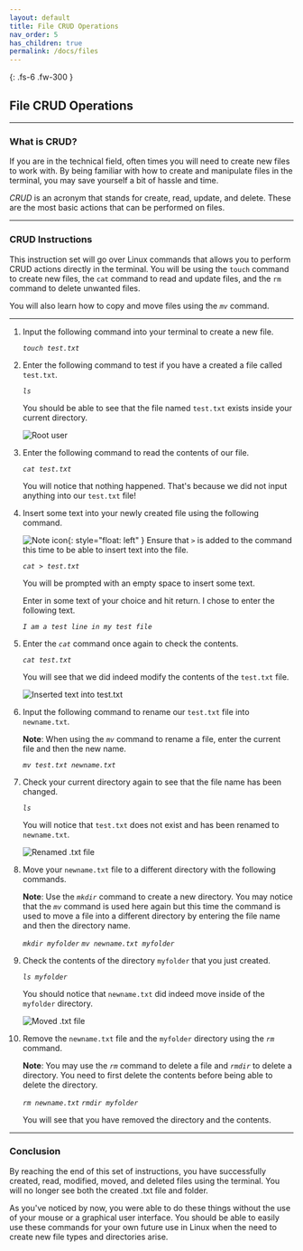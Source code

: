 ```yaml
---
layout: default
title: File CRUD Operations
nav_order: 5
has_children: true
permalink: /docs/files
---
```


{: .fs-6 .fw-300 }

## File CRUD Operations

---

### What is CRUD?

If you are in the technical field, often times you will need to create new files to work with. By being familiar with how to create and manipulate files in the terminal, you may save yourself a bit of hassle and time. 

_CRUD_ is an acronym that stands for create, read, update, and delete. These are the most basic actions that can be performed on files.

---

### CRUD Instructions

This instruction set will go over Linux commands that allows you to perform CRUD actions directly in the terminal. You will be using the `touch` command to create new files, the `cat` command to read and update files, and the `rm` command to delete unwanted files.

 You will also learn how to copy and move files using the *`mv`* command.

---


1. Input the following command into your terminal to create a new file.

    *`touch test.txt`*


2. Enter the following command to test if you have a created a file called `test.txt`.

    *`ls`*

    You should be able to see that the file named `test.txt` exists inside your current directory.

    ![Root user](https://github.com/dl90/linux-basics/blob/gh-pages/docs/images/files/rootuser.png?raw=true "Root user")



3. Enter the following command to read the contents of our file.

    *`cat test.txt`*

    You will notice that nothing happened. That's because we did not input anything into our `test.txt` file!


4. Insert some text into your newly created file using the following command.

    ![Note icon](https://github.com/dl90/linux-basics/blob/gh-pages/docs/images/icons/note.png?raw=true "Note"){: style="float: left" } Ensure that *`>`* is added to the command this time to be able to insert text into the file.

    *`cat > test.txt`*

    You will be prompted with an empty space to insert some text.

    Enter in some text of your choice and hit return. I chose to enter the following text.

    *`I am a test line in my test file`*


5. Enter the *`cat`* command once again to check the contents.

    *`cat test.txt`*

    You will see that we did indeed modify the contents of the `test.txt` file.
    
    ![Inserted text into test.txt](https://github.com/dl90/linux-basics/blob/gh-pages/docs/images/files/insert-text.png?raw=true "test.txt has contents")


6. Input the following command to rename our `test.txt` file into `newname.txt`.

    **Note**: When using the *`mv`* command to rename a file, enter the current file and then the new name.

    *`mv test.txt newname.txt`*

7. Check your current directory again to see that the file name has been changed.

    *`ls`*

    You will notice that `test.txt` does not exist and has been renamed to `newname.txt`.

    ![Renamed .txt file](https://github.com/dl90/linux-basics/blob/gh-pages/docs/images/files/renamed.png?raw=true "Renamed .txt file.")


8. Move your `newname.txt` file to a different directory with the following commands.

    **Note**: Use the *`mkdir`* command to create a new directory. You may notice that the *`mv`* command is used here again but this time the command is used to move a file into a different directory by entering the file name and then the directory name.

    *`mkdir myfolder`*
    *`mv newname.txt myfolder`*


9. Check the contents of the directory `myfolder` that you just created.

    *`ls myfolder`*

    You should notice that `newname.txt` did indeed move inside of the `myfolder` directory.

    ![Moved .txt file](https://github.com/dl90/linux-basics/blob/gh-pages/docs/images/files/moved.png?raw=true "Moved .txt file.")

    
10. Remove the `newname.txt` file and the `myfolder` directory using the *`rm`* command.

    **Note**: You may use the *`rm`* command to delete a file and *`rmdir`* to delete a directory. You need to first delete the contents before being able to delete the directory.

    *`rm newname.txt`*
    *`rmdir myfolder`*

    You will see that you have removed the directory and the contents.

---

### Conclusion

By reaching the end of this set of instructions, you have successfully created, read, modified, moved, and deleted files using the terminal. You will no longer see both the created .txt file and folder.

As you've noticed by now, you were able to do these things without the use of your mouse or a graphical user interface. You should be able to easily use these commands for your own future use in Linux when the need to create new file types and directories arise. 



